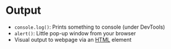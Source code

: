 # Output

- `console.log()`: Prints something to console (under DevTools) 
- `alert()`: Little pop-up window from your browser
- Visual output to webpage via an [HTML](contents-html.md) element
